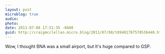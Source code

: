 ```yaml
---
layout: post
microblog: true
audio: 
photo: 
date: 2011-07-08 17:51:35 -0600
guid: http://craigmcclellan.micro.blog/2011/07/08/t89481787570536448.html
---
```

Wow, I thought BNA was a small airport, but It's huge compared to GSP.
